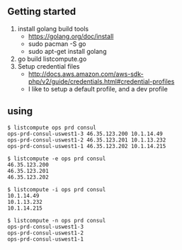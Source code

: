 ## Getting started
1. install golang build tools
    * https://golang.org/doc/install
    * sudo pacman -S go
    * sudo apt-get install golang
2. go build listcompute.go
3. Setup credential files
    * http://docs.aws.amazon.com/aws-sdk-php/v2/guide/credentials.html#credential-profiles
    * I like to setup a default profile, and a dev profile


## using
```
$ listcompute ops prd consul
ops-prd-consul-uswest1-3 46.35.123.200 10.1.14.49
ops-prd-consul-uswest1-2 46.35.123.201 10.1.13.232
ops-prd-consul-uswest1-1 46.35.123.202 10.1.14.215

$ listcompute -e ops prd consul
46.35.123.200
46.35.123.201
46.35.123.202

$ listcompute -i ops prd consul
10.1.14.49
10.1.13.232
10.1.14.215

$ listcompute -n ops prd consul
ops-prd-consul-uswest1-3
ops-prd-consul-uswest1-2
ops-prd-consul-uswest1-1
```
